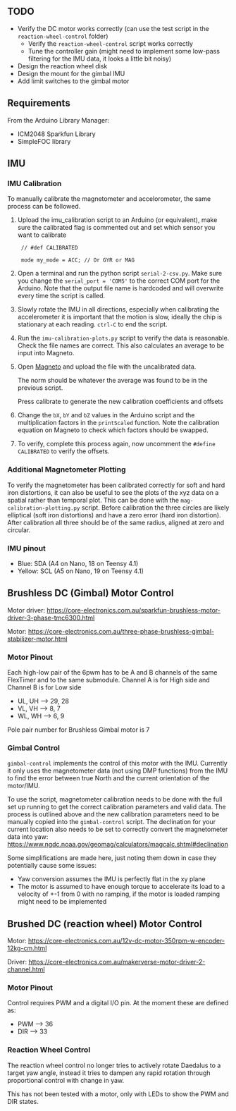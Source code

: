 ## TODO
- Verify the DC motor works correctly (can use the test script in the `reaction-wheel-control` folder)
    - Verify the `reaction-wheel-control` script works correctly
    - Tune the controller gain (might need to implement some low-pass filtering for the IMU data, it looks a little bit noisy)
- Design the reaction wheel disk
- Design the mount for the gimbal IMU
- Add limit switches to the gimbal motor

## Requirements
From the Arduino Library Manager:
- ICM2048 Sparkfun Library
- SimpleFOC library

## IMU

### IMU Calibration
To manually calibrate the magnetometer and accelorometer, the same process can be followed.

1. Upload the imu_calibration script to an Arduino (or equivalent), make sure the calibrated flag is commented out and set which sensor you want to calibrate

        // #def CALIBRATED
        
        mode my_mode = ACC; // Or GYR or MAG

2. Open a terminal and run the python script `serial-2-csv.py`. Make sure you change the `serial_port = 'COM5'` to the correct COM port for the Arduino. Note that the output file name is hardcoded and will overwrite every time the script is called.

3. Slowly rotate the IMU in all directions, especially when calibrating the accelerometer it is important that the motion is slow, ideally the chip is stationary at each reading. `ctrl-C` to end the script.

4. Run the `imu-calibration-plots.py` script to verify the data is reasonable. Check the file names are correct. This also calculates an average to be input into Magneto.

5. Open [Magneto](https://sailboatinstruments.blogspot.com/2011/09/improved-magnetometer-calibration-part.html) and upload the file with the uncalibrated data. 

    The norm should be whatever the average was found to be in the previous script. 

    Press calibrate to generate the new calibration coefficients and offsets

6. Change the `bX`, `bY` and `bZ` values in the Arduino script and the multiplication factors in the `printScaled` function. Note the calibration equation on Magneto to check which factors should be swapped.

7. To verify, complete this process again, now uncomment the `#define CALIBRATED` to verify the offsets.

### Additional Magnetometer Plotting
To verify the magnetometer has been calibrated correctly for soft and hard iron distortions, it can also be useful to see the plots of the xyz data on a spatial rather than temporal plot. This can be done with the `mag-calibration-plotting.py` script.
Before calibration the three circles are likely elliptical (soft iron distortions) and have a zero error (hard iron distortion). After calibration all three should be of the same radius, aligned at zero and circular.

### IMU pinout
- Blue: SDA (A4 on Nano, 18 on Teensy 4.1)
- Yellow: SCL (A5 on Nano, 19 on Teensy 4.1)

## Brushless DC (Gimbal) Motor Control

Motor driver: https://core-electronics.com.au/sparkfun-brushless-motor-driver-3-phase-tmc6300.html

Motor: https://core-electronics.com.au/three-phase-brushless-gimbal-stabilizer-motor.html

### Motor Pinout

Each high-low pair of the 6pwm has to be A and B channels of the same FlexTimer and to the same submodule. Channel A is for High side and Channel B is for Low side
- UL, UH --> 29, 28
- VL, VH --> 8, 7
- WL, WH --> 6, 9

Pole pair number for Brushless Gimbal motor is 7

### Gimbal Control
`gimbal-control` implements the control of this motor with the IMU. Currently it only uses the magnetometer data (not using DMP functions) from the IMU to find the error between true North and the current orientation of the motor/IMU. 

To use the script, magnetometer calibration needs to be done with the full set up running to get the correct calibration parameters and valid data. The process is outlined above and the new calibration parameters need to be manually copied into the `gimbal-control` script. The declination for your current location also needs to be set to correctly convert the magnetometer data into yaw: https://www.ngdc.noaa.gov/geomag/calculators/magcalc.shtml#declination

Some simplifications are made here, just noting them down in case they potentially cause some issues:
- Yaw conversion assumes the IMU is perfectly flat in the xy plane 
- The motor is assumed to have enough torque to accelerate its load to a velocity of +-1 from 0 with no ramping, if the motor is loaded ramping might need to be implemented

## Brushed DC (reaction wheel) Motor Control

Motor: https://core-electronics.com.au/12v-dc-motor-350rpm-w-encoder-12kg-cm.html

Driver: https://core-electronics.com.au/makerverse-motor-driver-2-channel.html

### Motor Pinout
Control requires PWM and a digital I/O pin. At the moment these are defined as:
- PWM --> 36
- DIR --> 33

### Reaction Wheel Control
The reaction wheel control no longer tries to actively rotate Daedalus to a target yaw angle, instead it tries to dampen any rapid rotation through proportional control with change in yaw.

This has not been tested with a motor, only with LEDs to show the PWM and DIR states. 